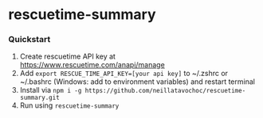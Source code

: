 # rescuetime-summary

### Quickstart

1. Create rescuetime API key at https://www.rescuetime.com/anapi/manage
2. Add `export RESCUE_TIME_API_KEY=[your api key]` to ~/.zshrc or ~/.bashrc (Windows: add to environment variables) and restart terminal
3. Install via `npm i -g https://github.com/neillatavochoc/rescuetime-summary.git`
4. Run using `rescuetime-summary`
